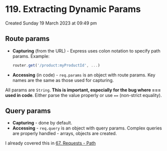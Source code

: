 # 119. Extracting Dynamic Params
Created Sunday 19 March 2023 at 09:49 pm

## Route params
- **Capturing** (from the URL) - Express uses colon notation to specify path params. Example:
	```js
	router.get('/product:myProductId', ...)
	```
- **Accessing** (in code) - `req.params` is an object with route params. Key names are the same as those used for capturing.

All params are `String`. **This is important, especially for the bug where === used in code**. Either parse the value properly or use `==` (non-strict equality).


## Query params
- **Capturing** - done by default.
- **Accessing** - `req.query` is an object with query params. Complex queries are properly handled - arrays, objects are created.

I already covered this in [67. Requests - Path](../5_Express_js/67_Requests#2.%20Path)